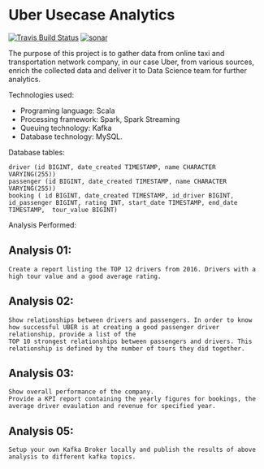 # Uber Usecase Analytics
[![Travis Build Status](https://travis-ci.org/GouravRusiya30/UberAnalytics.svg?branch=master)](https://travis-ci.org/GouravRusiya30/UberAnalytics)
[![sonar](https://sonarcloud.io/api/project_badges/measure?project=GouravRusiya30_UberAnalytics&metric=alert_status)](https://sonarcloud.io/dashboard?id=GouravRusiya30_UberAnalytics)

The purpose of this project is to gather data from online taxi and transportation network company, in our case Uber, from various sources, enrich the collected data
and deliver it to Data Science team for further analytics.


Technologies used:
* Programing language: Scala
* Processing framework: Spark, Spark Streaming
* Queuing technology: Kafka
* Database technology: MySQL.

Database tables:

`driver (id BIGINT, date_created TIMESTAMP, name CHARACTER VARYING(255))`  
`passenger (id BIGINT, date_created TIMESTAMP, name CHARACTER VARYING(255))`  
 `booking ( id BIGINT, date_created TIMESTAMP, id_driver BIGINT, id_passenger BIGINT, rating INT, start_date TIMESTAMP, end_date TIMESTAMP,  tour_value BIGINT)`

Analysis Performed:

## Analysis 01:
	Create a report listing the TOP 12 drivers from 2016. Drivers with a high tour value and a good average rating.

## Analysis 02:
	Show relationships between drivers and passengers. In order to know how successful UBER is at creating a good passenger driver relationship, provide a list of the
    TOP 10 strongest relationships between passengers and drivers. This relationship is defined by the number of tours they did together.

## Analysis 03:
	Show overall performance of the company.
    Provide a KPI report containing the yearly figures for bookings, the average driver evaulation and revenue for specified year.

## Analysis 05:
	Setup your own Kafka Broker locally and publish the results of above analysis to different kafka topics.
    
